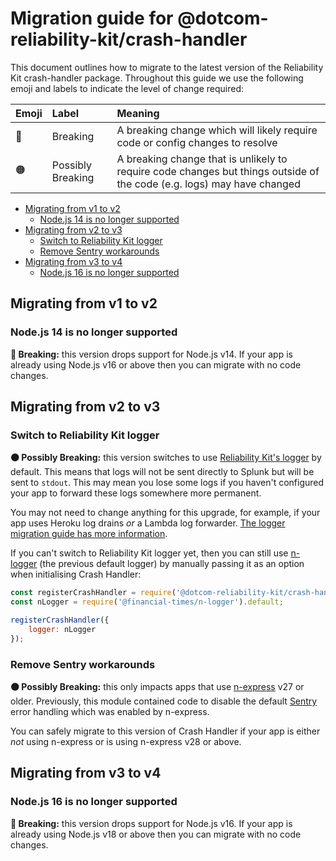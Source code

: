 
# Migration guide for @dotcom-reliability-kit/crash-handler

This document outlines how to migrate to the latest version of the Reliability Kit crash-handler package. Throughout this guide we use the following emoji and labels to indicate the level of change required:

Emoji           | Label             | Meaning
----------------|:------------------|:-------
:red_circle:    | Breaking          | A breaking change which will likely require code or config changes to resolve
:orange_circle: | Possibly Breaking | A breaking change that is unlikely to require code changes but things outside of the code (e.g. logs) may have changed

* [Migrating from v1 to v2](#migrating-from-v1-to-v2)
  * [Node.js 14 is no longer supported](#nodejs-14-is-no-longer-supported)
* [Migrating from v2 to v3](#migrating-from-v2-to-v3)
  * [Switch to Reliability Kit logger](#switch-to-reliability-kit-logger)
  * [Remove Sentry workarounds](#remove-sentry-workarounds)
* [Migrating from v3 to v4](#migrating-from-v3-to-v4)
  * [Node.js 16 is no longer supported](#nodejs-16-is-no-longer-supported)


## Migrating from v1 to v2

### Node.js 14 is no longer supported

**:red_circle: Breaking:** this version drops support for Node.js v14. If your app is already using Node.js v16 or above then you can migrate with no code changes.


## Migrating from v2 to v3

### Switch to Reliability Kit logger

**:orange_circle: Possibly Breaking:** this version switches to use [Reliability Kit's logger](https://github.com/Financial-Times/dotcom-reliability-kit/tree/main/packages/logger#readme) by default. This means that logs will not be sent directly to Splunk but will be sent to `stdout`. This may mean you lose some logs if you haven't configured your app to forward these logs somewhere more permanent.

You may not need to change anything for this upgrade, for example, if your app uses Heroku log drains _or_ a Lambda log forwarder. [The logger migration guide has more information](https://github.com/Financial-Times/dotcom-reliability-kit/blob/main/packages/logger/docs/migration.md#n-logger-where-logs-get-sent).

If you can't switch to Reliability Kit logger yet, then you can still use [n-logger](https://github.com/Financial-Times/n-logger) (the previous default logger) by manually passing it as an option when initialising Crash Handler:

```js
const registerCrashHandler = require('@dotcom-reliability-kit/crash-handler');
const nLogger = require('@financial-times/n-logger').default;

registerCrashHandler({
    logger: nLogger
});
```

### Remove Sentry workarounds

**:orange_circle: Possibly Breaking:** this only impacts apps that use [n-express](https://github.com/Financial-Times/n-express) v27 or older. Previously, this module contained code to disable the default [Sentry](https://sentry.io/) error handling which was enabled by n-express.

You can safely migrate to this version of Crash Handler if your app is either _not_ using n-express or is using n-express v28 or above.


## Migrating from v3 to v4

### Node.js 16 is no longer supported

**:red_circle: Breaking:** this version drops support for Node.js v16. If your app is already using Node.js v18 or above then you can migrate with no code changes.
